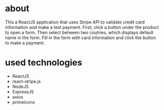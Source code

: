 # about

This a ReactJS application that uses Stripe API to validate credit card information and make a test payment.
First, click a button under the product to open a form.
Then select between two coutries, which displays default name in the form.
Fill in the form with card information and click the button to make a payment.

# used technologies

- ReactJS
- react-stripe.js
- NodeJS
- ExpressJS
- axios
- primeicons
